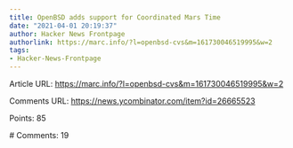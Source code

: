 ```yaml
---
title: OpenBSD adds support for Coordinated Mars Time
date: "2021-04-01 20:19:37"
author: Hacker News Frontpage
authorlink: https://marc.info/?l=openbsd-cvs&m=161730046519995&w=2
tags:
- Hacker-News-Frontpage
---
```


<p>Article URL: <a href="https://marc.info/?l=openbsd-cvs&m=161730046519995&w=2">https://marc.info/?l=openbsd-cvs&m=161730046519995&w=2</a></p>
<p>Comments URL: <a href="https://news.ycombinator.com/item?id=26665523">https://news.ycombinator.com/item?id=26665523</a></p>
<p>Points: 85</p>
<p># Comments: 19</p>
